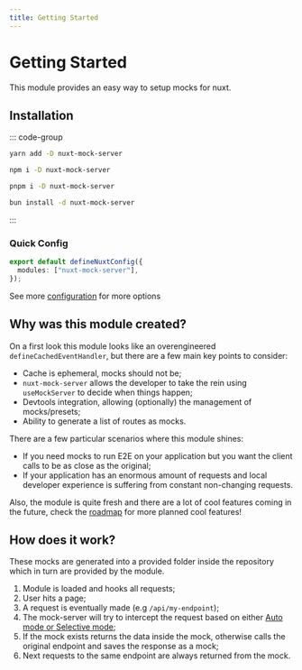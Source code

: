 ```yaml
---
title: Getting Started
---
```


# Getting Started

This module provides an easy way to setup mocks for nuxt.

## Installation

::: code-group

```bash [yarn]
yarn add -D nuxt-mock-server
```

```bash [npm]
npm i -D nuxt-mock-server
```

```bash [pnpm]
pnpm i -D nuxt-mock-server
```

```bash [bun]
bun install -d nuxt-mock-server
```
:::

### Quick Config
```ts
export default defineNuxtConfig({
  modules: ["nuxt-mock-server"],
});
```

See more <a href="/configuration">configuration</a> for more options

## Why was this module created?

On a first look this module looks like an overengineered `defineCachedEventHandler`, but there are a few main key points to consider:

- Cache is ephemeral, mocks should not be;
- `nuxt-mock-server` allows the developer to take the rein using `useMockServer` to decide when things happen;
- Devtools integration, allowing (optionally) the management of mocks/presets;
- Ability to generate a list of routes as mocks.

There are a few particular scenarios where this module shines:

- If you need mocks to run E2E on your application but you want the client calls to be as close as the original;
- If your application has an enormous amount of requests and local developer experience is suffering from constant non-changing requests.

Also, the module is quite fresh and there are a lot of cool features coming in the future, check the <a href="/high-level-roadmap">roadmap</a> for more planned cool features!

## How does it work?

These mocks are generated into a provided folder inside the repository which in turn are provided by the module.

1. Module is loaded and hooks all requests;
2. User hits a page;
3. A request is eventually made (e.g `/api/my-endpoint`);
4. The mock-server will try to intercept the request based on either <a href="/features/modes">Auto mode or Selective mode</a>;
5. If the mock exists returns the data inside the mock, otherwise calls the original endpoint and saves the response as a mock;
6. Next requests to the same endpoint are always returned from the mock.